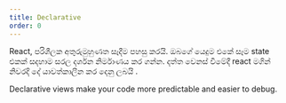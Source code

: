```yaml
---
title: Declarative
order: 0
---
```


React, පරිශීලක අතුරුමුහුණත සෑදීම පහසු කරයි. ඔබගේ යෙදුම එකේ සෑම state එකක් සදහාම සරල දර්ශන නිර්මාණය කර ගන්න. දත්ත වෙනස් වීමේදී react මගින් නිවරදි දේ යාවත්කාලීන කර දෙනු ලබයි .

Declarative views make your code more predictable and easier to debug.
